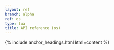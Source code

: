```yaml
---
layout: ref
branch: alpha
ref: os
type: lua
title: API reference (os)
---
```

{% include anchor_headings.html html=content %}